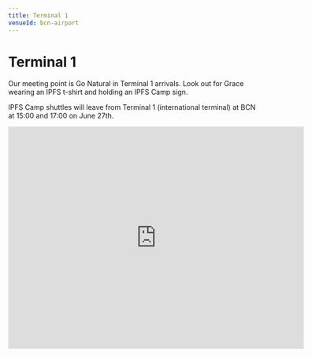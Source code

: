 ```yaml
---
title: Terminal 1
venueId: bcn-airport
---
```


# Terminal 1

Our meeting point is Go Natural in Terminal 1 arrivals. Look out for Grace wearing an IPFS t-shirt and holding an IPFS Camp sign.

IPFS Camp shuttles will leave from Terminal 1 (international terminal) at BCN at 15:00 and 17:00 on June 27th.

<iframe src="https://www.google.com/maps/embed?pb=!1m18!1m12!1m3!1d536.1226590825731!2d2.072347792078815!3d41.28855111612108!2m3!1f0!2f0!3f0!3m2!1i1024!2i768!4f13.1!3m3!1m2!1s0x12a49e7141c4f07d%3A0xa422b8dbe286c548!2sAeroport+Terminal+T1!5e0!3m2!1sen!2ses!4v1561620144088!5m2!1sen!2ses" width="600" height="450" frameborder="0" style="border:0" allowfullscreen></iframe>
